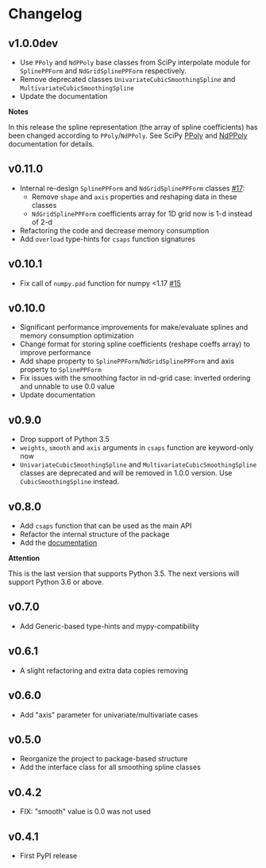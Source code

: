 # Changelog

## v1.0.0dev

* Use `PPoly` and `NdPPoly` base classes from SciPy interpolate module for `SplinePPForm` and `NdGridSplinePPForm` respectively.
* Remove deprecated classes `UnivariateCubicSmoothingSpline` and `MultivariateCubicSmoothingSpline`
* Update the documentation

**Notes**

In this release the spline representation (the array of spline coefficients) has been changed 
according to `PPoly`/`NdPPoly`. 
See SciPy [PPoly](https://docs.scipy.org/doc/scipy/reference/generated/scipy.interpolate.PPoly.html) 
and [NdPPoly](https://docs.scipy.org/doc/scipy/reference/generated/scipy.interpolate.NdPPoly.html) documentation for details.


## v0.11.0

* Internal re-design `SplinePPForm` and `NdGridSplinePPForm` classes [#17](https://github.com/espdev/csaps/issues/17):
    - Remove `shape` and `axis` properties and reshaping data in these classes
    - `NdGridSplinePPForm` coefficients array for 1D grid now is 1-d instead of 2-d
* Refactoring the code and decrease memory consumption
* Add `overload` type-hints for `csaps` function signatures

## v0.10.1

* Fix call of `numpy.pad` function for numpy <1.17 [#15](https://github.com/espdev/csaps/issues/15)

## v0.10.0

* Significant performance improvements for make/evaluate splines and memory consumption optimization
* Change format for storing spline coefficients (reshape coeffs array) to improve performance
* Add shape property to `SplinePPForm`/`NdGridSplinePPForm` and axis property to `SplinePPForm`
* Fix issues with the smoothing factor in nd-grid case: inverted ordering and unnable to use 0.0 value
* Update documentation

## v0.9.0

* Drop support of Python 3.5
* `weights`, `smooth` and `axis` arguments in `csaps` function are keyword-only now
* `UnivariateCubicSmoothingSpline` and `MultivariateCubicSmoothingSpline` classes are deprecated 
  and will be removed in 1.0.0 version. Use `CubicSmoothingSpline` instead.

## v0.8.0

* Add `csaps` function that can be used as the main API
* Refactor the internal structure of the package
* Add the [documentation](https://csaps.readthedocs.io)

**Attention**

This is the last version that supports Python 3.5. 
The next versions will support Python 3.6 or above.

## v0.7.0

* Add Generic-based type-hints and mypy-compatibility

## v0.6.1

* A slight refactoring and extra data copies removing

## v0.6.0

* Add "axis" parameter for univariate/multivariate cases

## v0.5.0

* Reorganize the project to package-based structure
* Add the interface class for all smoothing spline classes

## v0.4.2

* FIX: "smooth" value is 0.0 was not used

## v0.4.1

* First PyPI release

